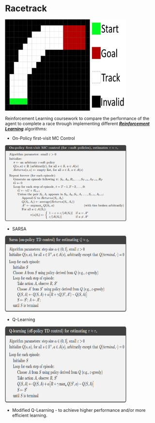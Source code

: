 # Racetrack

<img src="https://github.com/fir3buster/Racetrack/blob/main/images/track_big.png" width="400" height="300">

Reinforcement Learning coursework to compare the performance of the agent to complete a race through implementing different [**_Reinforcement Learning_**](https://github.com/fir3buster/Racetrack/blob/main/rl_cw_2_racetrack.ipynb) algorithms:
* On-Policy first-visit MC Control
<img src="https://github.com/fir3buster/Racetrack/blob/main/images/mc_control_algo.png" width="400" height="250">

* SARSA
<img src="https://github.com/fir3buster/Racetrack/blob/main/images/sarsa_algo.png" width="400" height="250">

* Q-Learning
<img src="https://github.com/fir3buster/Racetrack/blob/main/images/q_learning_algo.png" width="400" height="250">

* Modified Q-Learning - to achieve higher performance and/or more efficient learning.